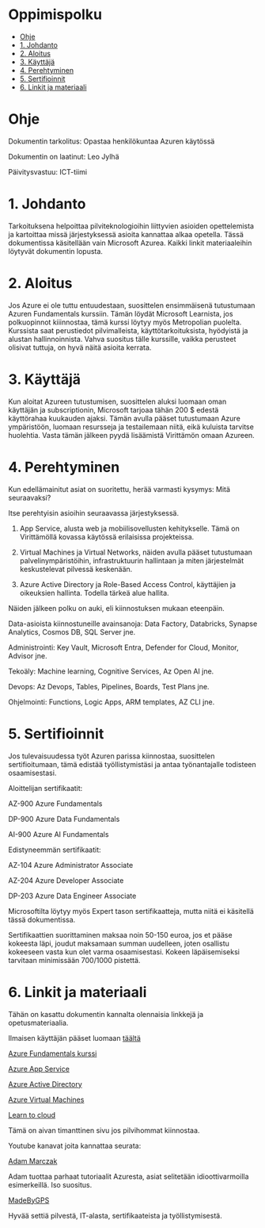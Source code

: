 # Oppimispolku

- [Ohje](#ohje)
- [1. Johdanto](#1-johdanto)
- [2. Aloitus](#2-aloitus)
- [3. Käyttäjä](#3-käyttäjä)
- [4. Perehtyminen](#4-perehtyminen)
- [5. Sertifioinnit](#5-serifioinnit)
- [6. Linkit ja materiaali](#6-linkit-ja-materiaali)

# Ohje

Dokumentin tarkolitus: Opastaa henkilökuntaa Azuren käytössä

Dokumentin on laatinut: Leo Jylhä

Päivitysvastuu: ICT-tiimi

# 1. Johdanto

Tarkoituksena helpoittaa pilviteknologioihin liittyvien asioiden opettelemista ja kartoittaa missä järjestyksessä asioita kannattaa alkaa opetella. Tässä dokumentissa käsitellään vain Microsoft Azurea. Kaikki linkit materiaaleihin löytyvät dokumentin lopusta.

# 2. Aloitus

Jos Azure ei ole tuttu entuudestaan, suosittelen ensimmäisenä tutustumaan Azuren Fundamentals kurssiin. Tämän löydät Microsoft Learnista, jos polkuopinnot kiiinnostaa, tämä kurssi löytyy myös Metropolian puolelta. Kurssista saat perustiedot pilvimalleista, käyttötarkoituksista, hyödyistä ja alustan hallinnoinnista. Vahva suositus tälle kurssille, vaikka perusteet olisivat tuttuja, on hyvä näitä asioita kerrata.

# 3. Käyttäjä

Kun aloitat Azureen tutustumisen, suosittelen aluksi luomaan oman käyttäjän ja subscriptionin, Microsoft tarjoaa tähän 200 $ edestä käyttörahaa kuukauden ajaksi. Tämän avulla pääset tutustumaan Azure ympäristöön, luomaan resursseja ja testailemaan niitä, eikä kuluista tarvitse huolehtia. Vasta tämän jälkeen pyydä lisäämistä Virittämön omaan Azureen. 

# 4. Perehtyminen

Kun edellämainitut asiat on suoritettu, herää varmasti kysymys: Mitä seuraavaksi?

Itse perehtyisin asioihin seuraavassa järjestyksessä.

1. App Service, alusta web ja mobiilisovellusten kehitykselle. Tämä on Virittämöllä kovassa käytössä erilaisissa projekteissa.

2. Virtual Machines ja Virtual Networks, näiden avulla pääset tutustumaan palvelinympäristöihin, infrastruktuurin hallintaan ja miten järjestelmät keskustelevat pilvessä keskenään.

3. Azure Active Directory ja Role-Based Access Control, käyttäjien ja oikeuksien hallinta. Todella tärkeä alue hallita.


Näiden jälkeen polku on auki, eli kiinnostuksen mukaan eteenpäin.

Data-asioista kiinnostuneille avainsanoja: Data Factory, Databricks, Synapse Analytics, Cosmos DB, SQL Server jne.

Administrointi: Key Vault, Microsoft Entra, Defender for Cloud, Monitor, Advisor jne.

Tekoäly: Machine learning, Cognitive Services, Az Open AI jne.

Devops: Az Devops, Tables, Pipelines, Boards, Test Plans jne.

Ohjelmointi: Functions, Logic Apps, ARM templates, AZ CLI jne.

# 5. Sertifioinnit

Jos tulevaisuudessa työt Azuren parissa kiinnostaa, suosittelen sertifioitumaan, tämä edistää työllistymistäsi ja antaa työnantajalle todisteen osaamisestasi.

 Aloittelijan sertifikaatit:

AZ-900 Azure Fundamentals

DP-900 Azure Data Fundamentals

AI-900 Azure AI Fundamentals

Edistyneemmän sertifikaatit:

AZ-104 Azure Administrator Associate

AZ-204 Azure Developer Associate

DP-203 Azure Data Engineer Associate


Microsoftilta löytyy myös Expert tason sertifikaatteja, mutta niitä ei käsitellä tässä dokumentissa.

Sertifikaattien suorittaminen maksaa noin 50-150 euroa, jos et pääse kokeesta läpi, joudut maksamaan summan uudelleen, joten osallistu kokeeseen vasta kun olet varma osaamisestasi. Kokeen läpäisemiseksi tarvitaan minimissään 700/1000 pistettä.

# 6. Linkit ja materiaali

Tähän on kasattu dokumentin kannalta olennaisia linkkejä ja opetusmateriaalia.

Ilmaisen käyttäjän pääset luomaan [täältä](https://azure.microsoft.com/en-us/free/)

[Azure Fundamentals kurssi](https://learn.microsoft.com/en-us/certifications/exams/az-900/)

[Azure App Service](https://learn.microsoft.com/en-us/azure/app-service/)

[Azure Active Directory](https://learn.microsoft.com/en-us/azure/active-directory/)

[Azure Virtual Machines](https://learn.microsoft.com/en-us/azure/virtual-machines/)

[Learn to cloud](https://learntocloud.guide/)

Tämä on aivan timanttinen sivu jos pilvihommat kiinnostaa.

Youtube kanavat joita kannattaa seurata:

[Adam Marczak](https://www.youtube.com/@Azure4Everyone)

Adam tuottaa parhaat tutoriaalit Azuresta, asiat selitetään idioottivarmoilla esimerkeillä. Iso suositus.

[MadeByGPS](https://www.youtube.com/@MadeByGPS)

Hyvää settiä pilvestä, IT-alasta, sertifikaateista ja työllistymisestä.
